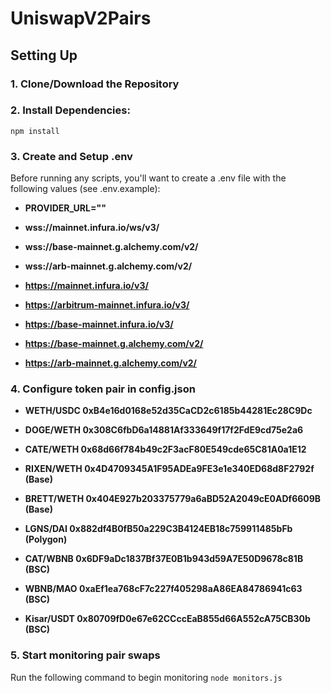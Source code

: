 # UniswapV2Pairs

## Setting Up
### 1. Clone/Download the Repository

### 2. Install Dependencies:
`npm install`

### 3. Create and Setup .env
Before running any scripts, you'll want to create a .env file with the following values (see .env.example):
- **PROVIDER_URL=""**

- **wss://mainnet.infura.io/ws/v3/<API-KEY>**
- **wss://base-mainnet.g.alchemy.com/v2/<API-KEY>**
- **wss://arb-mainnet.g.alchemy.com/v2/<API-KEY>**

- **https://mainnet.infura.io/v3/<API-KEY>**
- **https://arbitrum-mainnet.infura.io/v3/<API-KEY>**
- **https://base-mainnet.infura.io/v3/<API-KEY>**
- **https://base-mainnet.g.alchemy.com/v2/<API-KEY>**
- **https://arb-mainnet.g.alchemy.com/v2/<API-KEY>**

### 4. Configure token pair in config.json
- **WETH/USDC 0xB4e16d0168e52d35CaCD2c6185b44281Ec28C9Dc**
- **DOGE/WETH 0x308C6fbD6a14881Af333649f17f2FdE9cd75e2a6**
- **CATE/WETH 0x68d66f784b49c2F3acF80E549cde65C81A0a1E12**

- **RIXEN/WETH 0x4D4709345A1F95ADEa9FE3e1e340ED68d8F2792f (Base)**
- **BRETT/WETH 0x404E927b203375779a6aBD52A2049cE0ADf6609B (Base)**

- **LGNS/DAI 0x882df4B0fB50a229C3B4124EB18c759911485bFb (Polygon)**

- **CAT/WBNB 0x6DF9aDc1837Bf37E0B1b943d59A7E50D9678c81B (BSC)**
- **WBNB/MAO 0xaEf1ea768cF7c227f405298aA86EA84786941c63 (BSC)**
- **Kisar/USDT 0x80709fD0e67e62CCccEaB855d66A552cA75CB30b (BSC)**


### 5. Start monitoring pair swaps
Run the following command to begin monitoring
`node monitors.js`